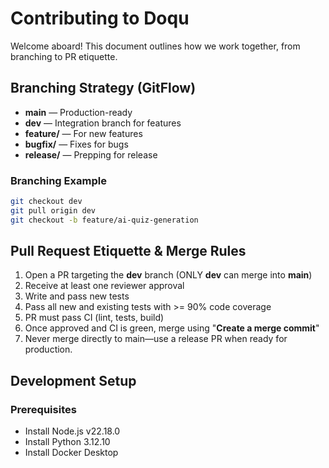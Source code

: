 # Contributing to Doqu

Welcome aboard! This document outlines how we work together, from branching to PR etiquette.

## Branching Strategy (GitFlow)

- **main** — Production-ready
- **dev** — Integration branch for features
- **feature/<short-description>** — For new features
- **bugfix/<short-description>** — Fixes for bugs
- **release/<version>** — Prepping for release

### Branching Example
```bash
git checkout dev
git pull origin dev
git checkout -b feature/ai-quiz-generation
```

## Pull Request Etiquette & Merge Rules
1. Open a PR targeting the **dev** branch (ONLY **dev** can merge into **main**)
2. Receive at least one reviewer approval
3. Write and pass new tests
4. Pass all new and existing tests with >= 90% code coverage
5. PR must pass CI (lint, tests, build)
6. Once approved and CI is green, merge using "**Create a merge commit**"
7. Never merge directly to main—use a release PR when ready for production.

## Development Setup

### Prerequisites
- Install Node.js v22.18.0
- Install Python 3.12.10
- Install Docker Desktop
